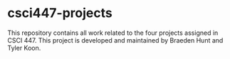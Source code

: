 # csci447-projects
This repository contains all work related to the four projects assigned in CSCI 447. This project is developed and maintained by Braeden Hunt and Tyler Koon.
